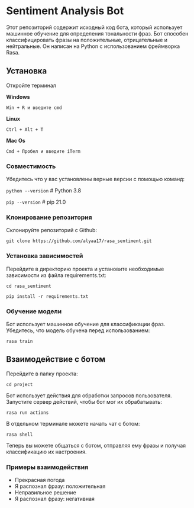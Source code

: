 <div alight='left'>
  
# Sentiment Analysis Bot
Этот репозиторий содержит исходный код бота, который использует машинное обучение для определения тональности фраз. Бот способен классифицировать фразы на положительные, отрицательные и нейтральные. Он написан на Python с использованием фреймворка Rasa.
## Установка
Откройте терминал
  
__Windows__

`Win + R и введите cmd`

__Linux__

`Ctrl + Alt + T`

__Mac Os__

`Cmd + Пробел и введите iTerm`
### Совместимость 

Убедитесь что у вас установлены верные версии с помощью команд:

`python --version` # Python 3.8

`pip --version` # pip 21.0

### Клонирование репозитория

Склонируйте репозиторий с Github:

`git clone https://github.com/alyaa17/rasa_sentiment.git`

### Установка зависимостей

Перейдите в директорию проекта и установите необходимые зависимости из файла requirements.txt:

`cd rasa_sentiment`

`pip install -r requirements.txt`

### Обучение модели

Бот использует машинное обучение для классификации фраз. Убедитесь, что модель обучена перед использованием:

`rasa train`
## Взаимодействие с ботом

Перейдите в папку проекта:

`cd project`

Бот использует действия для обработки запросов пользователя. Запустите сервер действий, чтобы бот мог их обрабатывать:

`rasa run actions`

В отдельном терминале можете начать чат с ботом:

`rasa shell`

Теперь вы можете общаться с ботом, отправляя ему фразы и получая классификацию их настроения.
### Примеры взаимодействия
* Прекрасная погода
* Я распознал фразу: положительная
* Неправильное решение
* Я распознал фразу: негативная

</div>
